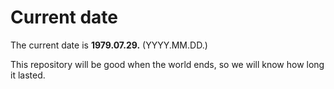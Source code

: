 # Current date

The current date is **1979.07.29.** (YYYY.MM.DD.)

This repository will be good when the world ends, so we will know how long it lasted.